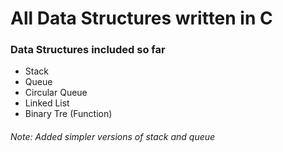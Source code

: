 ﻿# All Data Structures written in C 
 
### Data Structures included so far
 - Stack
 - Queue
- Circular Queue
- Linked List
- Binary Tre (Function)

###### Note: Added simpler versions of stack and queue
